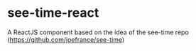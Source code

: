 # see-time-react
A ReactJS component based on the idea of the see-time repo (https://github.com/joefrance/see-time)
